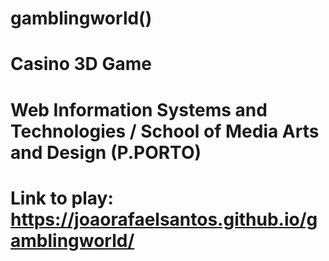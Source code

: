 # gamblingworld()
# Casino 3D Game 
# Web Information Systems and Technologies / School of Media Arts and Design (P.PORTO)
# Link to play: https://joaorafaelsantos.github.io/gamblingworld/

